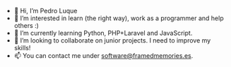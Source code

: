 - 👋 Hi, I’m Pedro Luque
- 👀 I’m interested in learn (the right way), work as a programmer and help others :)
- 🌱 I’m currently learning Python, PHP+Laravel and JavaScript.
- 💞️ I’m looking to collaborate on junior projects. I need to improve my skills!
- 📫 You can contact me under software@framedmemories.es. 

<!---
RichterX/RichterX is a ✨ special ✨ repository because its `README.md` (this file) appears on your GitHub profile.
You can click the Preview link to take a look at your changes.
--->
